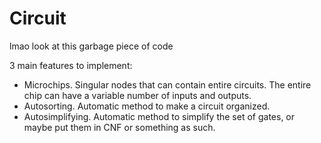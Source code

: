 # Circuit

lmao look at this garbage piece of code

3 main features to implement:

- Microchips. Singular nodes that can contain entire circuits. The entire chip can have a variable number of inputs and outputs.
- Autosorting. Automatic method to make a circuit organized.
- Autosimplifying. Automatic method to simplify the set of gates, or maybe put them in CNF or something as such.
